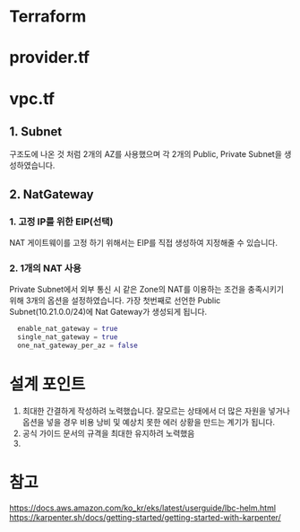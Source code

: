 # Terraform 
# provider.tf
# vpc.tf
## 1. Subnet
구조도에 나온 것 처럼 2개의 AZ를 사용했으며 각 2개의 Public, Private Subnet을 생성하였습니다.
## 2. NatGateway
### 1. 고정 IP를 위한 EIP(선택)
NAT 게이트웨이를 고정 하기 위해서는 EIP를 직접 생성하여 지정해줄 수 있습니다.
### 2. 1개의 NAT 사용
Private Subnet에서 외부 통신 시 같은 Zone의 NAT를 이용하는 조건을 충족시키기 위해 3개의 옵션을 설정하였습니다. 가장 첫번째로 선언한 Public Subnet(10.21.0.0/24)에 Nat Gateway가 생성되게 됩니다. 
```terraform
  enable_nat_gateway = true
  single_nat_gateway = true
  one_nat_gateway_per_az = false
```

# 설계 포인트
1. 최대한 간결하게 작성하려 노력했습니다. 
잘모르는 상태에서 더 많은 자원을 넣거나 옵션을 넣을 경우 비용 낭비 및 예상치 못한 에러 상황을 만드는 계기가 됩니다.
2. 공식 가이드 문서의 규격을 최대한 유지하려 노력했음
3. 

# 참고
https://docs.aws.amazon.com/ko_kr/eks/latest/userguide/lbc-helm.html
https://karpenter.sh/docs/getting-started/getting-started-with-karpenter/